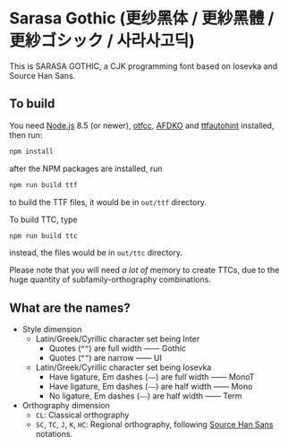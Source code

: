 # Sarasa Gothic (更纱黑体 / 更紗黑體 / 更紗ゴシック / 사라사고딕)

This is SARASA GOTHIC, a CJK programming font based on Iosevka and Source Han Sans.

## To build

You need [Node.js](https://nodejs.org/en/) 8.5 (or newer), [otfcc](https://github.com/caryll/otfcc), [AFDKO](http://www.adobe.com/devnet/opentype/afdko.html) and [ttfautohint](https://www.freetype.org/ttfautohint) installed, then run:

```bash
npm install
```

after the NPM packages are installed, run

```bash
npm run build ttf
```

to build the TTF files, it would be in `out/ttf` directory.

To build TTC, type

```bash
npm run build ttc
```

instead, the files would be in `out/ttc` directory.

Please note that you will need *a lot of* memory to create TTCs, due to the huge quantity of subfamily-orthography combinations.

## What are the names?

- Style dimension
  - Latin/Greek/Cyrillic character set being Inter
    - Quotes (`“”`) are full width —— Gothic
    - Quotes (`“”`) are narrow —— UI
  - Latin/Greek/Cyrillic character set being Iosevka
    - Have ligature, Em dashes (`——`) are full width —— MonoT
    - Have ligature, Em dashes (`——`) are half width —— Mono
    - No ligature, Em dashes (`——`) are half width —— Term
- Orthography dimension
  - `CL`: Classical orthography
  - `SC`, `TC`, `J`, `K`, `HC`: Regional orthography, following [Source Han Sans](https://github.com/adobe-fonts/source-han-sans) notations.
